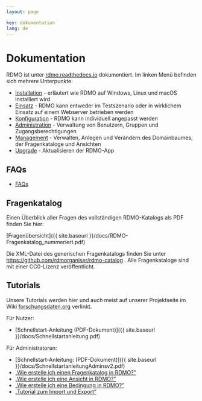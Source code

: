 ```yaml
---
layout: page

key: dokumentation
lang: de
---
```


# Dokumentation

RDMO ist unter [rdmo.readthedocs.io](http://rdmo.readthedocs.io/de/latest) dokumentiert. Im linken Menü befinden sich mehrere Unterpunkte:

* [Installation](http://rdmo.readthedocs.io/de/latest/installation/index.html) - erläutert wie RDMO auf Windows, Linux und macOS installiert wird
* [Einsatz](http://rdmo.readthedocs.io/de/latest/deployment/index.html) - RDMO kann entweder im Testszenario oder in wirklichem Einsatz auf einem Webserver betrieben werden
* [Konfiguration](http://rdmo.readthedocs.io/de/latest/configuration/index.html) - RDMO kann individuell angepasst werden
* [Administration](http://rdmo.readthedocs.io/de/latest/administration/index.html) - Verwaltung von Benutzern, Gruppen und Zugangsberechtigungen
* [Management](http://rdmo.readthedocs.io/de/latest/management/index.html) - Verwalten, Anlegen und Verändern des Domainbaumes, der Fragenkataloge und Ansichten
* [Upgrade](http://rdmo.readthedocs.io/de/latest/upgrade/index.html) - Aktualisieren der RDMO-App


## FAQs

* [FAQs](http://www.forschungsdaten.org/index.php/FAQs)


## Fragenkatalog

Einen Überblick aller Fragen des vollständigen RDMO-Katalogs als PDF finden Sie hier:

[Fragenübersicht]({{ site.baseurl }}/docs/RDMO-Fragenkatalog_nummeriert.pdf)

Die XML-Datei des generischen Fragenkatalogs finden Sie unter https://github.com/rdmorganiser/rdmo-catalog . Alle Fragenkataloge sind mit einer CC0-Lizenz veröffentlicht.


## Tutorials

Unsere Tutorials werden hier und auch meist auf unserer Projektseite im Wiki [forschungsdaten.org](http://forschungsdaten.org/index.php/RDMO) verlinkt.

Für Nutzer:

* [Schnellstart-Anleitung (PDF-Dokument)]({{ site.baseurl }}/docs/Schnellstartanleitung.pdf)

Für Administratoren:

* [Schnellstart-Anleitung: (PDF-Dokument)]({{ site.baseurl }}/docs/SchnellstartanleitungAdminsv2.pdf)
* [„Wie erstelle ich einen Fragenkatalog in RDMO?”](http://www.forschungsdaten.org/index.php/Katalog_erstellen)
* [„Wie erstelle ich eine Ansicht in RDMO?”](http://www.forschungsdaten.org/index.php/Ansicht_erstellen)
* [„Wie erstelle ich eine Bedingung in RDMO?”](http://www.forschungsdaten.org/index.php/Bedingung_erstellen)
* [„Tutorial zum Import und Export”](http://www.forschungsdaten.org/index.php/Import_Export)
